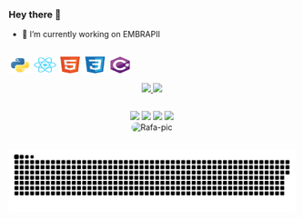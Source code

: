 ### Hey there 👋

- 🔭 I’m currently working on EMBRAPII

<div style="display: inline_block" ><br>
  <img align="center" alt="Rafa-Python" height="30" width="40" src="https://raw.githubusercontent.com/devicons/devicon/master/icons/python/python-original.svg">
  <img align="center" alt="Rafa-React" height="30" width="40" src="https://raw.githubusercontent.com/devicons/devicon/master/icons/react/react-original.svg">
  <img align="center" alt="Rafa-HTML" height="30" width="40" src="https://raw.githubusercontent.com/devicons/devicon/master/icons/html5/html5-original.svg">
  <img align="center" alt="Rafa-CSS" height="30" width="40" src="https://raw.githubusercontent.com/devicons/devicon/master/icons/css3/css3-original.svg">
  <img align="center" alt="Rafa-Csharp" height="30" width="40" src="https://raw.githubusercontent.com/devicons/devicon/master/icons/csharp/csharp-original.svg">
</div>

<br/>

<div align="center">
  <a href="https://github.com/mateusschoffen">
  <img height="150em" src="https://github-readme-stats.vercel.app/api?username=mateusschoffen&show_icons=true&theme=github_dark&include_all_commits=true&count_private=true"/>
  <img height="150em" src="https://github-readme-stats.vercel.app/api/top-langs/?username=mateusschoffen&layout=compact&langs_count=7&theme=github_dark"/>
</div>
  
##

<div align="center">
    <a href="https://mateusschoffen.com" target="_blank"><img src="https://img.shields.io/website?style=for-the-badge&up_message=On&url=https%3A%2F%2Fwww.mateusschoffen.com" target="_blank"></a>
    <a href="https://instagram.com/mateus.schoffen" target="_blank"><img src="https://img.shields.io/badge/-Instagram-%23E4405F?style=for-the-badge&logo=instagram&logoColor=white" target="_blank"></a>
  <a href = "mailto:mateus.schoffen@gmail.com"><img src="https://img.shields.io/badge/-Gmail-%23333?style=for-the-badge&logo=gmail&logoColor=white" target="_blank"></a>
  <a href="https://br.linkedin.com/in/mateus-schoffen" target="_blank"><img src="https://img.shields.io/badge/-LinkedIn-%230077B5?style=for-the-badge&logo=linkedin&logoColor=white" target="_blank"></a>
</div>
  
<div align="center">
  <img align="center" alt="Rafa-pic" height="130" style="border-radius:50px;" src="https://media.giphy.com/media/12CmDbPafGzs3K/giphy.gif">
</div>  

##
 
<div align="center"> 
 
  ![Snake animation](https://github.com/mateusschoffen/mateusschoffen/blob/output/github-contribution-grid-snake.svg)
 
</div>
